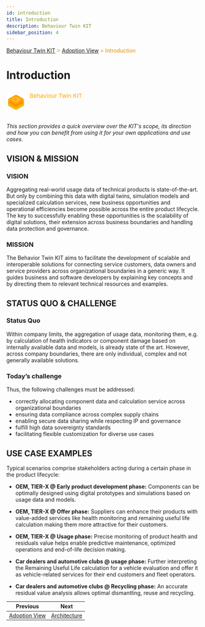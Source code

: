 ```yaml
---
id: introduction
title: Introduction
description: Behaviour Twin KIT
sidebar_position: 4
---
```


<!-- DEACTIVATED FOR DOCUSAURUS FROM HERE -->

<span style="font-size:14px;color:rgb(222,140,0);">[Behaviour Twin KIT](../overview.md) > [Adoption View](./overview.md) > Introduction</span>

# Introduction

<!-- DEACTIVATED FOR DOCUSAURUS TO HERE -->

<!-- VARIANT FOR DOCUSAURUS FROM HERE

<div style={{display:'block'}}>
  <div style={{display:'inline-block', verticalAlign:'top'}}>

![Behaviour Twin KIT banner](../../../../static/img/kit-icons/behaviour-twin-kit-icon-mini.png)

  </div>
  <div style={{display:'inline-block', fontSize:17, color:'rgb(255,166,1)', marginLeft:7, verticalAlign:'top', paddingTop:6}}>
Behaviour Twin KIT
  </div>
</div>

VARIANT FOR DOCUSAURUS TO HERE -->

<!-- DEACTIVATED FOR DOCUSAURUS FROM HERE -->

<div style="display:block;">
  <div style="display:inline-block;vertical-align:top;">

![Behaviour Twin KIT banner](../../../../static/img/kit-icons/behaviour-twin-kit-icon-mini.png)

  </div>
  <div style="display:inline-block;font-size:15px;color:rgb(255,166,1);margin-left:7px;vertical-align:top;padding-top:8px;">
Behaviour Twin KIT
  </div>
</div>

<!-- DEACTIVATED FOR DOCUSAURUS TO HERE -->

<!-- END OF HEADER -->

*This section provides a quick overview over the KIT's scope, its direction and
how you can benefit from using it for your own applications and use cases.*

## VISION & MISSION

### VISION

Aggregating real-world usage data of technical products is state-of-the-art.
But only by combining this data with digital twins, simulation models and
specialized calculation services, new business opportunities and operational
efficiencies become possible across the entire product lifecycle. The key to
successfully enabling these opportunities is the scalability of digital solutions,
their extension across business boundaries and handling data protection and governance.

### MISSION

The Behavior Twin KIT aims to facilitate the development of scalable and interoperable
solutions for connecting service customers, data owners and service providers across
organizational boundaries in a generic way. It guides business and software developers
by explaining key concepts and by directing them to relevant technical resources and examples.

## STATUS QUO & CHALLENGE

### Status Quo

Within company limits, the aggregation of usage data, monitoring them, e.g.
by calculation of health indicators or component damage based on internally
available data and models, is already state of the art. However, across company
boundaries, there are only individual, complex and not generally available solutions.

### Today’s challenge

Thus, the following challenges must be addressed:

- correctly allocating component data and calculation service across organizational boundaries
- ensuring data compliance across complex supply chains
- enabling secure data sharing while respecting IP and governance
- fulfill high data sovereignty standards
- facilitating flexible customization for diverse use cases

## USE CASE EXAMPLES

Typical scenarios comprise stakeholders acting during a certain phase in the product lifecycle:

- **OEM, TIER-X @ Early product development phase:** Components can be optimally designed
  using digital prototypes and simulations based on usage data and models.

- **OEM, TIER-X @ Offer phase:** Suppliers can enhance their products with
  value-added services like health monitoring and remaining useful life calculation making
  them more attractive for their customers.

- **OEM, TIER-X @ Usage phase:** Precise monitoring of product health and residuals value
  helps enable predictive maintenance, optimized operations and end-of-life decision making.

- **Car dealers and automotive clubs @ usage phase:** Further interpreting the
  Remaining Useful Life calculation for a vehicle evaluation and offer it as
  vehicle-related services for their end customers and fleet operators.

- **Car dealers and automotive clubs @ Recycling phase:** An accurate residual value
  analysis allows optimal dismantling, reuse and recycling.

<!-- START OF FOOTER -->

<!-- DEACTIVATED FOR DOCUSAURUS FROM HERE -->

| Previous | Next |
| -------- | ---- |
| [Adoption View](./overview.md) | [Architecture](./architecture.md) |

<!-- DEACTIVATED FOR DOCUSAURUS TO HERE -->
